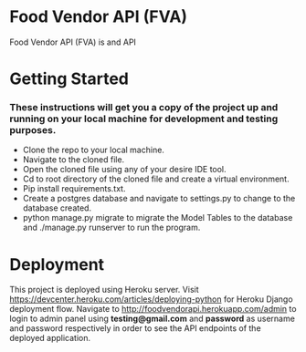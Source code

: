 # Food Vendor API (FVA)
  Food Vendor API (FVA) is and API
# Getting Started
### These instructions will get you a copy of the project up and running on your local machine for development and testing purposes.
* Clone the repo to your local machine.
* Navigate to the cloned file.
* Open the cloned file using any of your desire IDE tool.
* Cd to root directory of the cloned file and create a virtual environment.
* Pip install requirements.txt.
* Create a postgres database and navigate to settings.py to change to the database created.
* python manage.py migrate to migrate the Model Tables to the database and ./manage.py runserver to run the program.
# Deployment
This project is deployed using Heroku server. Visit https://devcenter.heroku.com/articles/deploying-python for Heroku Django deployment flow. 
Navigate to http://foodvendorapi.herokuapp.com/admin to login to admin panel using
__testing@gmail.com__ and __password__ as username and password respectively in order to see the API endpoints of the deployed application.
